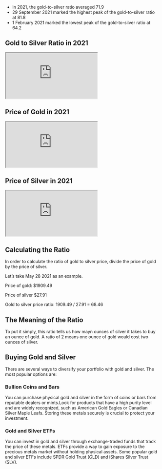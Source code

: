 - In 2021, the gold-to-silver ratio averaged 71.9
- 29 September 2021 marked the highest peak of the gold-to-silver ratio at 81.8
- 1 February 2021 marked the lowest peak of the gold-to-silver ratio at 64.2

## Gold to Silver Ratio in 2021

<iframe src="https://sigma-lab.netlify.app/plot/2da1da54-0888-4c93-b1cf-554746d920ac/embed"></iframe>

## Price of Gold in 2021

<iframe src="https://sigma-lab.netlify.app/plot/4594a8b0-1143-4eb7-b2f4-2ee201115872/embed"></iframe>

## Price of Silver in 2021

<iframe src="https://sigma-lab.netlify.app/plot/fd8a81ad-6571-4721-9d2f-4d8f49574c4a/embed"></iframe>

## Calculating the Ratio

In order to calculate the ratio of gold to silver price, divide the price of gold by the price of silver. 

Let’s take May 28 2021 as an example. 

Price of gold: $1909.49

Price of silver $27.91

Gold to silver price ratio: 1909.49 / 27.91 = 68.46

## The Meaning of the Ratio

To put it simply, this ratio tells us how mayn ounces of silver it takes to buy an ounce of gold. A ratio of 2 means one ounce of gold would cost two ounces of silver.

## Buying Gold and Silver

There are several ways to diversify your portfolio with gold and silver. The most popular options are:

### Bullion Coins and Bars

You can purchase physical gold and silver in the form of coins or bars from reputable dealers or mints.Look for products that have a high purity level and are widely recognized, such as American Gold Eagles or Canadian Silver Maple Leafs. Storing these metals securely is crucial to protect your investment.

### Gold and Silver ETFs

You can invest in gold and silver through exchange-traded funds that track the price of these metals. ETFs provide a way to gain exposure to the precious metals market without holding physical assets. Some popular gold and silver ETFs include SPDR Gold Trust (GLD) and iShares Silver Trust (SLV).